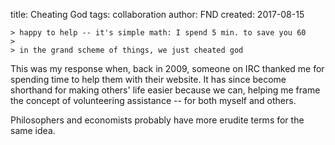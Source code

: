 title: Cheating God
tags: collaboration
author: FND
created: 2017-08-15

```intro
> happy to help -- it's simple math: I spend 5 min. to save you 60
>
> in the grand scheme of things, we just cheated god
```

This was my response when, back in 2009, someone on IRC thanked me for spending
time to help them with their website. It has since become shorthand for making
others' life easier because we can, helping me frame the concept of volunteering
assistance -- for both myself and others.

Philosophers and economists probably have more erudite terms for the same idea.

